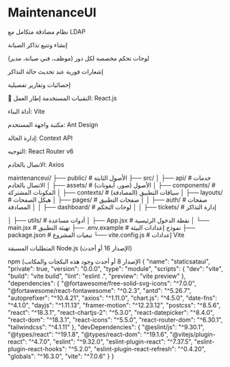# MaintenanceUI

نظام مصادقة متكامل مع LDAP

إنشاء وتتبع تذاكر الصيانة

لوحات تحكم مخصصة لكل دور (موظف، فني صيانة، مدير)

إشعارات فورية عند تحديث حالة التذاكر

إحصائيات وتقارير تفصيلية

🚀 التقنيات المستخدمة
إطار العمل: React.js

أداة البناء: Vite

مكتبة واجهة المستخدم: Ant Design

إدارة الحالة: Context API

التوجيه: React Router v6

الاتصال بالخادم: Axios

maintenanceui/
├── public/                  # الأصول الثابتة
├── src/
│   ├── api/                 # خدمات الاتصال بالخادم
│   ├── assets/              # الأصول (صور، أيقونات)
│   ├── components/          # المكونات المشتركة
│   ├── contexts/            # سياقات التطبيق (المصادقة)
│   ├── layouts/             # هيكل الصفحات
│   ├── pages/               # صفحات التطبيق
│   │   ├── auth/            # صفحات المصادقة
│   │   ├── dashboard/       # لوحات التحكم
│   │   ├── tickets/         # إدارة التذاكر
        
│   ├── utils/               # أدوات مساعدة
│   ├── App.jsx              # نقطة الدخول الرئيسية
│   └── main.jsx             # تهيئة التطبيق
├── .env.example             # نموذج إعدادات البيئة
├── package.json             # تبعيات المشروع
└── vite.config.js           # إعدادات Vite



المتطلبات المسبقة
Node.js (الإصدار 16 أو أحدث)

npm (الإصدار 8 أو أحدث
وجود هذه البكجات والمكاتب 
{
  "name": "staticsataui",
  "private": true,
  "version": "0.0.0",
  "type": "module",
  "scripts": {
    "dev": "vite",
    "build": "vite build",
    "lint": "eslint .",
    "preview": "vite preview"
  },
  "dependencies": {
    "@fortawesome/free-solid-svg-icons": "^7.0.0",
    "@fortawesome/react-fontawesome": "^0.2.3",
    "antd": "^5.26.7",
    "autoprefixer": "^10.4.21",
    "axios": "^1.11.0",
    "chart.js": "^4.5.0",
    "date-fns": "^4.1.0",
    "dayjs": "^1.11.13",
    "framer-motion": "^12.23.12",
    "postcss": "^8.5.6",
    "react": "^18.3.1",
    "react-chartjs-2": "^5.3.0",
    "react-datepicker": "^8.4.0",
    "react-dom": "^18.3.1",
    "react-icons": "^5.5.0",
    "react-router-dom": "^6.30.1",
    "tailwindcss": "^4.1.11"
  },
  "devDependencies": {
    "@eslint/js": "^9.30.1",
    "@types/react": "^19.1.8",
    "@types/react-dom": "^19.1.6",
    "@vitejs/plugin-react": "^4.7.0",
    "eslint": "^9.32.0",
    "eslint-plugin-react": "^7.37.5",
    "eslint-plugin-react-hooks": "^5.2.0",
    "eslint-plugin-react-refresh": "^0.4.20",
    "globals": "^16.3.0",
    "vite": "^7.0.6"
  }
}

